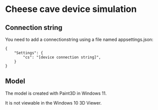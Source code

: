 # Cheese cave device simulation

## Connection string

You need to add a connectionstring using a file named appsettings.json:

```
{
    "Settings": {
        "cs": "[device connection string]",
    }
}
```

## Model

The model is created with Paint3D in Windows 11. 

It is not viewable in the Windows 10 3D Viewer.